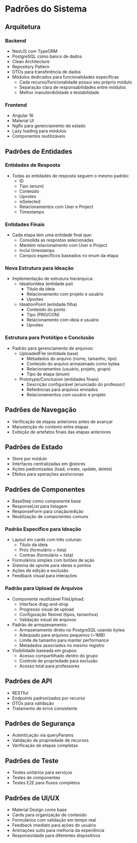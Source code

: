 # Padrões do Sistema

## Arquitetura

### Backend

- NestJS com TypeORM
- PostgreSQL como banco de dados
- Clean Architecture
- Repository Pattern
- DTOs para transferência de dados
- Módulos dedicados para funcionalidades específicas
  - Cada recurso/funcionalidade possui seu próprio módulo
  - Separação clara de responsabilidades entre módulos
  - Melhor manutenibilidade e testabilidade

### Frontend

- Angular 16
- Material UI
- NgRx para gerenciamento de estado
- Lazy loading para módulos
- Componentes reutilizáveis

## Padrões de Entidades

### Entidades de Resposta

- Todas as entidades de resposta seguem o mesmo padrão:
  - ID
  - Tipo (enum)
  - Conteúdo
  - Upvotes
  - isSelected
  - Relacionamentos com User e Project
  - Timestamps

### Entidades Finais

- Cada etapa tem uma entidade final que:
  - Consolida as respostas selecionadas
  - Mantém relacionamento com User e Project
  - Inclui timestamps
  - Campos específicos baseados no enum da etapa

### Nova Estrutura para Ideação

- Implementação de estrutura hierárquica:
  - IdeationIdea (entidade pai)
    - Título da ideia
    - Relacionamento com projeto e usuário
    - Upvotes
  - IdeationPoint (entidade filha)
    - Conteúdo do ponto
    - Tipo (PRO/CON)
    - Relacionamento com ideia e usuário
    - Upvotes

### Estrutura para Protótipo e Conclusão

- Padrão para gerenciamento de arquivos:
  - UploadedFile (entidade base)
    - Metadados do arquivo (nome, tamanho, tipo)
    - Conteúdo do arquivo armazenado como bytea
    - Relacionamentos (usuário, projeto, grupo)
    - Tipo de etapa (enum)
  - Prototype/Conclusion (entidades finais)
    - Descrição configurável (enunciado do professor)
    - Referências para arquivos enviados
    - Relacionamentos com usuário e projeto

## Padrões de Navegação

- Verificação de etapas anteriores antes de avançar
- Manutenção do contexto entre etapas
- Exibição de artefatos finais das etapas anteriores

## Padrões de Estado

- Store por módulo
- Interfaces centralizadas em @stores
- Ações padronizadas (load, create, update, delete)
- Efeitos para operações assíncronas

## Padrões de Componentes

- BaseStep como componente base
- ResponseList para listagem
- ResponseForm para criação/edição
- Reutilização de componentes comuns

### Padrão Específico para Ideação

- Layout em cards com três colunas:
  - Título da ideia
  - Prós (formulário + lista)
  - Contras (formulário + lista)
- Formulários simples com botões de ação
- Sistema de upvote para ideias e pontos
- Ações de edição e exclusão
- Feedback visual para interações

### Padrão para Upload de Arquivos

- Componente reutilizável FileUpload:
  - Interface drag-and-drop
  - Progresso visual de upload
  - Configuração flexível (tipos, tamanhos)
  - Validação visual de arquivos
- Padrão de armazenamento:
  - Armazenamento direto no PostgreSQL usando bytea
  - Adequado para arquivos pequenos (~1MB)
  - Limite de tamanho para manter performance
  - Metadados associados no mesmo registro
- Visibilidade baseada em grupos:
  - Acesso compartilhado dentro do grupo
  - Controle de propriedade para exclusão
  - Acesso total para professores

## Padrões de API

- RESTful
- Endpoints padronizados por recurso
- DTOs para validação
- Tratamento de erros consistente

## Padrões de Segurança

- Autenticação via queryParams
- Validação de propriedade de recursos
- Verificação de etapas completas

## Padrões de Teste

- Testes unitários para serviços
- Testes de componentes
- Testes E2E para fluxos completos

## Padrões de UI/UX

- Material Design como base
- Cards para organização de conteúdo
- Formulários com validação em tempo real
- Feedback imediato para ações do usuário
- Animações sutis para melhoria da experiência
- Responsividade para diferentes dispositivos
